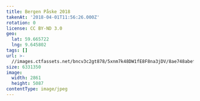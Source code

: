 ```yaml
---
title: Bergen Påske 2018
takenAt: '2018-04-01T11:56:26.000Z'
rotation: 0
license: CC BY-ND 3.0
geo:
  lat: 59.665722
  lng: 9.645802
tags: []
url: >-
  //images.ctfassets.net/bncv3c2gt878/5xnm7k48DW1fE8F8na3jDV/8ae748abeff6c4faac4f6476c6c8d2a8/bergen-pske-2018_41134491392_o
size: 6331350
image:
  width: 2861
  height: 5087
contentType: image/jpeg
---
```


